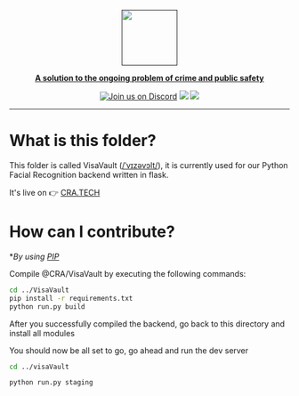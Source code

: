 
  <a href=""><p align="center">
<img height=100 src="https://github.com/GarretTomlin/CrimeStop-Analytics/blob/main/docs/logo.png"/>
<p align="center">
  <strong>A solution to the ongoing problem of crime and public safety</strong>
</p>
  <p align="center">
  <a href="https://discord.gg/QCGtwgnj"><img alt="Join us on Discord" src="https://img.shields.io/discord/1087405055403106344?color=AA0000&logo=discord&logoColor=white"></a>
<img src="https://img.shields.io/github/license/garrettomlin/crimeStop-Analytics?color=AA0000&logoColor=5B5B5B">
<img src="https://img.shields.io/github/contributors/garrettomlin/CrimeStop-Analytics?color=AA0000">

</p>

---

# What is this folder?

This folder is called VisaVault ([/ˈvɪzəvɔlt/](https://www.merriam-webster.com/dictionary/visage)), it is currently used for our Python Facial Recognition backend written in flask.

It's live on 👉 [CRA.TECH](https://www.crimestop-analytics.tech/)

# How can I contribute?

**By  using [PIP](https://pypi.org/project/pip//)*

Compile @CRA/VisaVault by executing the following commands:

```bash
cd ../VisaVault
pip install -r requirements.txt
python run.py build

```

After you successfully compiled the backend, go back to this directory and install all modules

You should now be all set to go, go ahead and run the dev server

```bash
cd ../visaVault

python run.py staging
```